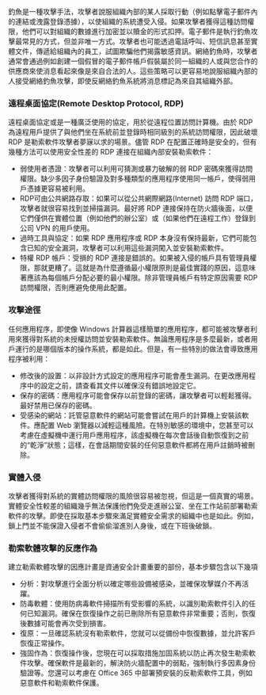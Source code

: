 釣魚是一種攻擊手法，攻擊者說服組織內部的某人採取行動（例如點擊電子郵件內的連結或洩露登錄憑據），以使組織的系統遭受入侵。如果攻擊者獲得這種訪問權限，他們可以對組織的數據進行加密並以贖金的形式扣押。電子郵件是執行釣魚攻擊最常見的方式，但並非唯一方式。攻擊者也可能透過電話呼叫、短信訊息甚至實體文件，傳遞給組織內的員工，試圖欺騙他們揭露敏感資訊。網絡釣魚時，攻擊者通常會通過例如創建一個假冒的電子郵件帳戶假裝屬於同一組織的人或與您合作的供應商來使消息看起來像是來自合法的人。這些策略可以更容易地說服組織內部的人接受網絡釣魚攻擊，即使反網絡釣魚系統將消息標記為來自其組織外部。

### 遠程桌面協定(Remote Desktop Protocol, RDP)
遠程桌面協定或是一種廣泛使用的協定，用於從遠程位置訪問計算機。由於 RDP 為遠程用戶提供了與他們坐在系統前並登錄時相同級別的系統訪問權限，因此破壞 RDP 是勒索軟件攻擊者夢寐以求的場景。儘管 RDP 在配置正確時是安全的，但有幾種方法可以使用安全性差的 RDP 連接在組織內部安裝勒索軟件：
* 弱使用者憑證：攻擊者可以利用可猜測或暴力破解的弱 RDP 密碼來獲得訪問權限。缺少多因子身份驗證及對多種類型的應用程序使用同一帳戶，使得弱用戶憑據更容易被利用。
* RDP可由公共網路存取：如果可以從公共網際網路(Internet) 訪問 RDP 端口，攻擊者就很容易找到並掃描漏洞。最好將 RDP 連接保持在防火牆後面，以便它們僅供在實體位置（例如他們的辦公室）或（如果他們在遠程工作）登錄到公司 VPN 的用戶使用。
* 過時工具與協定：如果 RDP 應用程序或 RDP 本身沒有保持最新，它們可能包含已知的安全漏洞，攻擊者可以利用這些漏洞闖入並安裝勒索軟件。
* 特權 RDP 帳戶：受損的 RDP 連接是錯誤的。如果被入侵的帳戶具有管理員權限，那就更糟了。這就是為什麼遵循最小權限原則是最佳實踐的原因，這意味著應該為每個帳戶分配必要的最小權限。除非管理員帳戶有特定原因需要 RDP 訪問權限，否則應避免使用此配置。

### 攻擊途徑
任何應用程序，即使像 Windows 計算器這樣簡單的應用程序，都可能被攻擊者利用來獲得對系統的未授權訪問並安裝勒索軟件。無論應用程序是多麼最新，或者用戶運行的是哪個版本的操作系統，都是如此。但是，有一些特別的做法會導致應用程序被利用：
* 修改後的設置：以非設計方式設定的應用程序可能會產生漏洞。在更改應用程序中的設定之前，請查看其文件以確保沒有錯誤地設定它。
* 保存的密碼：應用程序可能會保存以前登錄的密碼，讓攻擊者可以輕鬆獲得。最好禁用已保存的密碼。 
* 受感染的網站：託管惡意軟件的網站可能會嘗試在用戶的計算機上安裝該軟件。應配置 Web 瀏覽器以減輕這種風險。在特別敏感的環境中，您甚至可以考慮在虛擬機中運行用戶應用程序，該虛擬機在每次會話後自動恢復到之前的“乾淨”狀態；這樣，在會話期間安裝的任何惡意軟件都將在用戶註銷時被刪除。

### 實體入侵
攻擊者獲得對系統的實體訪問權限的風險很容易被忽視，但這是一個真實的場景。實體安全性較差的組織幾乎無法保護他們免受走進辦公室、坐在工作站前部署勒索軟件的攻擊。即使在採取基本步驟來滿足實體安全需求的組織中也是如此。例如，鎖上門並不能保證入侵者不會偷偷溜進別人身後，或在下班後破鎖。

### 勒索軟體攻擊的反應作為
建立勒索軟體攻擊的因應計畫是資通安全計畫重要的部份，基本步驟包含以下幾項
* 分析：對攻擊進行全面分析以確定哪些設備被感染，並確保攻擊媒介不再活躍。
* 防毒軟體：使用防病毒軟件掃描所有受影響的系統，以識別勒索軟件引入的任何已知漏洞。確保在恢復操作之前已刪除所有惡意軟件非常重要；否則，恢復後數據可能會再次受到損害。
* 復原：一旦確認系統沒有勒索軟件，您就可以從備份中恢復數據，並允許客戶恢復正常操作。
* 強固作為：恢復操作後，您現在可以採取措施加固系統以防止再次發生勒索軟件攻擊。確保軟件是最新的，解決防火牆配置中的弱點，強制執行多因素身份驗證等。您還可以考慮在 Office 365 中部署預安裝的反勒索軟件工具，例如惡意軟件和勒索軟件保護。